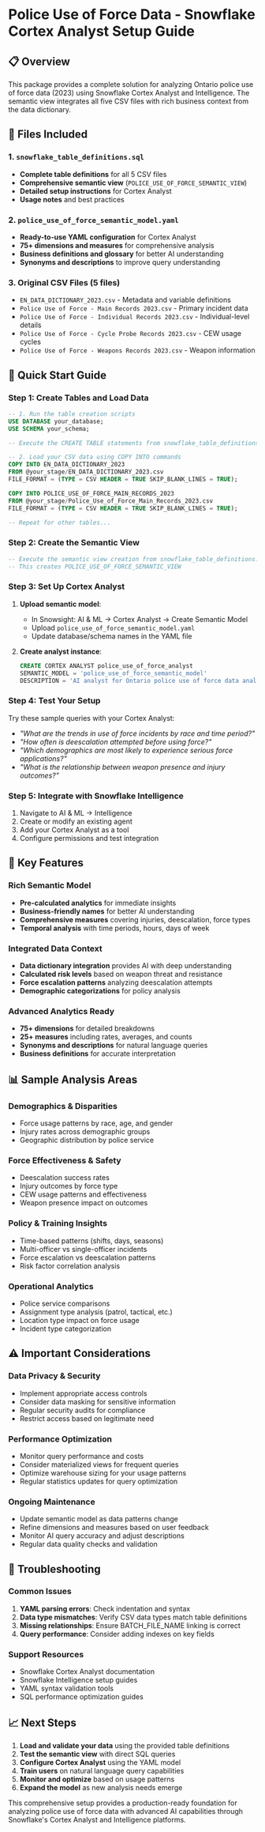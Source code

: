 # Police Use of Force Data - Snowflake Cortex Analyst Setup Guide

## 📋 Overview
This package provides a complete solution for analyzing Ontario police use of force data (2023) using Snowflake Cortex Analyst and Intelligence. The semantic view integrates all five CSV files with rich business context from the data dictionary.

## 📁 Files Included

### 1. `snowflake_table_definitions.sql`
- **Complete table definitions** for all 5 CSV files
- **Comprehensive semantic view** (`POLICE_USE_OF_FORCE_SEMANTIC_VIEW`)
- **Detailed setup instructions** for Cortex Analyst
- **Usage notes** and best practices

### 2. `police_use_of_force_semantic_model.yaml`
- **Ready-to-use YAML configuration** for Cortex Analyst
- **75+ dimensions and measures** for comprehensive analysis
- **Business definitions and glossary** for better AI understanding
- **Synonyms and descriptions** to improve query understanding

### 3. Original CSV Files (5 files)
- `EN_DATA_DICTIONARY_2023.csv` - Metadata and variable definitions
- `Police Use of Force - Main Records 2023.csv` - Primary incident data
- `Police Use of Force - Individual Records 2023.csv` - Individual-level details
- `Police Use of Force - Cycle Probe Records 2023.csv` - CEW usage cycles
- `Police Use of Force - Weapons Records 2023.csv` - Weapon information

## 🚀 Quick Start Guide

### Step 1: Create Tables and Load Data
```sql
-- 1. Run the table creation scripts
USE DATABASE your_database;
USE SCHEMA your_schema;

-- Execute the CREATE TABLE statements from snowflake_table_definitions.sql

-- 2. Load your CSV data using COPY INTO commands
COPY INTO EN_DATA_DICTIONARY_2023
FROM @your_stage/EN_DATA_DICTIONARY_2023.csv
FILE_FORMAT = (TYPE = CSV HEADER = TRUE SKIP_BLANK_LINES = TRUE);

COPY INTO POLICE_USE_OF_FORCE_MAIN_RECORDS_2023
FROM @your_stage/Police_Use_of_Force_Main_Records_2023.csv
FILE_FORMAT = (TYPE = CSV HEADER = TRUE SKIP_BLANK_LINES = TRUE);

-- Repeat for other tables...
```

### Step 2: Create the Semantic View
```sql
-- Execute the semantic view creation from snowflake_table_definitions.sql
-- This creates POLICE_USE_OF_FORCE_SEMANTIC_VIEW
```

### Step 3: Set Up Cortex Analyst
1. **Upload semantic model**:
   - In Snowsight: AI & ML → Cortex Analyst → Create Semantic Model
   - Upload `police_use_of_force_semantic_model.yaml`
   - Update database/schema names in the YAML file

2. **Create analyst instance**:
   ```sql
   CREATE CORTEX ANALYST police_use_of_force_analyst
   SEMANTIC_MODEL = 'police_use_of_force_semantic_model'
   DESCRIPTION = 'AI analyst for Ontario police use of force data analysis';
   ```

### Step 4: Test Your Setup
Try these sample queries with your Cortex Analyst:

- *"What are the trends in use of force incidents by race and time period?"*
- *"How often is deescalation attempted before using force?"*
- *"Which demographics are most likely to experience serious force applications?"*
- *"What is the relationship between weapon presence and injury outcomes?"*

### Step 5: Integrate with Snowflake Intelligence
1. Navigate to AI & ML → Intelligence
2. Create or modify an existing agent
3. Add your Cortex Analyst as a tool
4. Configure permissions and test integration

## 🎯 Key Features

### Rich Semantic Model
- **Pre-calculated analytics** for immediate insights
- **Business-friendly names** for better AI understanding
- **Comprehensive measures** covering injuries, deescalation, force types
- **Temporal analysis** with time periods, hours, days of week

### Integrated Data Context
- **Data dictionary integration** provides AI with deep understanding
- **Calculated risk levels** based on weapon threat and resistance
- **Force escalation patterns** analyzing deescalation attempts
- **Demographic categorizations** for policy analysis

### Advanced Analytics Ready
- **75+ dimensions** for detailed breakdowns
- **25+ measures** including rates, averages, and counts
- **Synonyms and descriptions** for natural language queries
- **Business definitions** for accurate interpretation

## 📊 Sample Analysis Areas

### Demographics & Disparities
- Force usage patterns by race, age, and gender
- Injury rates across demographic groups
- Geographic distribution by police service

### Force Effectiveness & Safety
- Deescalation success rates
- Injury outcomes by force type
- CEW usage patterns and effectiveness
- Weapon presence impact on outcomes

### Policy & Training Insights
- Time-based patterns (shifts, days, seasons)
- Multi-officer vs single-officer incidents
- Force escalation vs deescalation patterns
- Risk factor correlation analysis

### Operational Analytics
- Police service comparisons
- Assignment type analysis (patrol, tactical, etc.)
- Location type impact on force usage
- Incident type categorization

## ⚠️ Important Considerations

### Data Privacy & Security
- Implement appropriate access controls
- Consider data masking for sensitive information
- Regular security audits for compliance
- Restrict access based on legitimate need

### Performance Optimization
- Monitor query performance and costs
- Consider materialized views for frequent queries
- Optimize warehouse sizing for your usage patterns
- Regular statistics updates for query optimization

### Ongoing Maintenance
- Update semantic model as data patterns change
- Refine dimensions and measures based on user feedback
- Monitor AI query accuracy and adjust descriptions
- Regular data quality checks and validation

## 🔧 Troubleshooting

### Common Issues
1. **YAML parsing errors**: Check indentation and syntax
2. **Data type mismatches**: Verify CSV data types match table definitions
3. **Missing relationships**: Ensure BATCH_FILE_NAME linking is correct
4. **Query performance**: Consider adding indexes on key fields

### Support Resources
- Snowflake Cortex Analyst documentation
- Snowflake Intelligence setup guides
- YAML syntax validation tools
- SQL performance optimization guides

## 📈 Next Steps

1. **Load and validate your data** using the provided table definitions
2. **Test the semantic view** with direct SQL queries
3. **Configure Cortex Analyst** using the YAML model
4. **Train users** on natural language query capabilities
5. **Monitor and optimize** based on usage patterns
6. **Expand the model** as new analysis needs emerge

This comprehensive setup provides a production-ready foundation for analyzing police use of force data with advanced AI capabilities through Snowflake's Cortex Analyst and Intelligence platforms.
